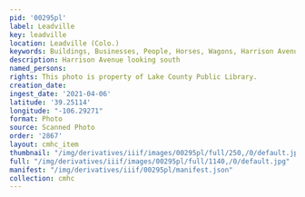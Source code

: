 ```yaml
---
pid: '00295pl'
label: Leadville
key: leadville
location: Leadville (Colo.)
keywords: Buildings, Businesses, People, Horses, Wagons, Harrison Avenue
description: Harrison Avenue looking south
named_persons: 
rights: This photo is property of Lake County Public Library.
creation_date: 
ingest_date: '2021-04-06'
latitude: '39.25114'
longitude: "-106.29271"
format: Photo
source: Scanned Photo
order: '2867'
layout: cmhc_item
thumbnail: "/img/derivatives/iiif/images/00295pl/full/250,/0/default.jpg"
full: "/img/derivatives/iiif/images/00295pl/full/1140,/0/default.jpg"
manifest: "/img/derivatives/iiif/00295pl/manifest.json"
collection: cmhc
---
```

